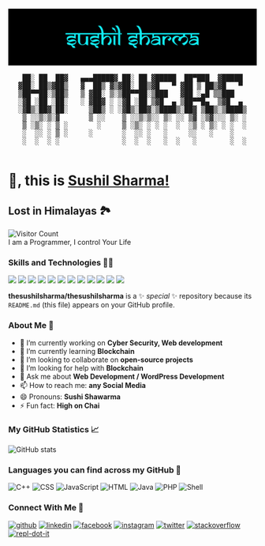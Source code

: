 ![Banner](https://github.com/thesushilsharma/thesushilsharma/blob/main/Banner/Sushil%20Sharma.png)

<pre align="center">
 ██░ ██  ██▓   ▄▄▄█████▓ ██░ ██ ▓█████  ██▀███  ▓█████ 
▓██░ ██▒▓██▒   ▓  ██▒ ▓▒▓██░ ██▒▓█   ▀ ▓██ ▒ ██▒▓█   ▀ 
▒██▀▀██░▒██▒   ▒ ▓██░ ▒░▒██▀▀██░▒███   ▓██ ░▄█ ▒▒███   
░▓█ ░██ ░██░   ░ ▓██▓ ░ ░▓█ ░██ ▒▓█  ▄ ▒██▀▀█▄  ▒▓█  ▄ 
░▓█▒░██▓░██░     ▒██▒ ░ ░▓█▒░██▓░▒████▒░██▓ ▒██▒░▒████▒
 ▒ ░░▒░▒░▓       ▒ ░░    ▒ ░░▒░▒░░ ▒░ ░░ ▒▓ ░▒▓░░░ ▒░ ░
 ▒ ░▒░ ░ ▒ ░       ░     ▒ ░▒░ ░ ░ ░  ░  ░▒ ░ ▒░ ░ ░  ░
 ░  ░░ ░ ▒ ░     ░       ░  ░░ ░   ░     ░░   ░    ░   
 ░  ░  ░ ░               ░  ░  ░   ░  ░   ░        ░  ░
                                                       
</pre>

# 👋, this is [Sushil Sharma!](https://thesushilsharma.github.io)
## Lost in Himalayas 🏞

![Visitor Count](https://profile-counter.glitch.me/thesushilsharma/count.svg)
<br>I am a Programmer, I control Your Life 

### Skills and Technologies 👨‍💻
![](https://img.shields.io/badge/C++-informational?style=flat-square&logo=c%2B%2B&logoColor=white&color=00599C)
![](https://img.shields.io/badge/C-informational?style=flat-square&logo=C&logoColor=white&color=A8B9CC)
![](https://img.shields.io/badge/Java-informational?style=flat-square&logo=Java&logoColor=white&color=007396)
![](https://img.shields.io/badge/JavaScript-informational?style=flat-square&logo=JavaScript&logoColor=white&color=F0DB4F)
![](https://img.shields.io/badge/ReactJS-informational?style=flat-square&logo=React&logoColor=white&color=61DAFB)
![](https://img.shields.io/badge/HTML5/CSS3-informational?style=flat-square&logo=html5&logoColor=white&color=E34F26)
![](https://img.shields.io/badge/PHP-informational?style=flat-square&logo=php&logoColor=white&color=777BB4)
![](https://img.shields.io/badge/Shell_Scripting-informational?style=flat-square&logo=shell&logoColor=white&color=ED1C24)
![](https://img.shields.io/badge/Docker-informational?style=flat-square&logo=docker&logoColor=white&color=2496ED)
![](https://img.shields.io/badge/MySQL-informational?style=flat-square&logo=mysql&logoColor=white&color=4479A1)
![](https://img.shields.io/badge/MongoDB-informational?style=flat-square&logo=mongodb&logoColor=white&color=47A248)
![](https://img.shields.io/badge/Bootstrap-informational?style=flat-square&logo=bootstrap&logoColor=white&color=080135)

**thesushilsharma/thesushilsharma** is a ✨ _special_ ✨ repository because its `README.md` (this file) appears on your GitHub profile.

### About Me 🤵

- 🔭 I’m currently working on **Cyber Security, Web development** 
- 🌱 I’m currently learning **Blockchain** 
- 👯 I’m looking to collaborate on **open-source projects**  
- 🤔 I’m looking for help with **Blockchain**  
- 💬 Ask me about **Web Development / WordPress Development**  
- 📫 How to reach me: **any Social Media**
- 😄 Pronouns: **Sushi Shawarma** 
- ⚡ Fun fact: **High on Chai** 

### My GitHub Statistics 📈
![GitHub stats](https://github-readme-stats.vercel.app/api?username=thesushilsharma&show_icons=true)  


### Languages you can find across my GitHub 🐙
![C++](https://img.shields.io/static/v1?style=flat-square&label=%E2%A0%80&color=555&labelColor=00599C&message=C%2B%2B%EF%B8%B13.1%25)
![CSS](https://img.shields.io/static/v1?style=flat-square&label=%E2%A0%80&color=555&labelColor=E31B5F&message=CSS%EF%B8%B132.30%25)
![JavaScript](https://img.shields.io/static/v1?style=flat-square&label=%E2%A0%80&color=555&labelColor=F0DB4F&message=JavaScript%EF%B8%B111.10%25)
![HTML](https://img.shields.io/static/v1?style=flat-square&label=%E2%A0%80&color=555&labelColor=E34F26&message=HTML%EF%B8%B135.30%25)
![Java](https://img.shields.io/static/v1?style=flat-square&label=%E2%A0%80&color=555&labelColor=007396&message=Java%EF%B8%B15.4%25)
![PHP](https://img.shields.io/static/v1?style=flat-square&label=%E2%A0%80&color=555&labelColor=777BB4&message=PHP%EF%B8%B115.1%25)
![Shell](https://img.shields.io/static/v1?style=flat-square&label=%E2%A0%80&color=555&labelColor=ED1C24&message=Shell%EF%B8%B15.2%25)


### Connect With Me 📱
[<img src='https://cdn.jsdelivr.net/npm/simple-icons@3.0.1/icons/github.svg' alt='github' height='40'>](https://github.com/thesushilsharma)  [<img src='https://cdn.jsdelivr.net/npm/simple-icons@3.0.1/icons/linkedin.svg' alt='linkedin' height='40'>](https://www.linkedin.com/in/thesushilsharma/)  [<img src='https://cdn.jsdelivr.net/npm/simple-icons@3.0.1/icons/facebook.svg' alt='facebook' height='40'>](https://www.facebook.com/sushilmusing)  [<img src='https://cdn.jsdelivr.net/npm/simple-icons@3.0.1/icons/instagram.svg' alt='instagram' height='40'>](https://www.instagram.com/sushilmusing/)  [<img src='https://cdn.jsdelivr.net/npm/simple-icons@3.0.1/icons/twitter.svg' alt='twitter' height='40'>](https://twitter.com/sushilmusing)  [<img src='https://cdn.jsdelivr.net/npm/simple-icons@3.0.1/icons/stackoverflow.svg' alt='stackoverflow' height='40'>](https://stackoverflow.com/users/thesushilsharma)  [<img src='https://cdn.jsdelivr.net/npm/simple-icons@3.0.1/icons/repl-dot-it.svg' alt='repl-dot-it' height='40'>](https://repl.it/@thesushilsharma/)  
